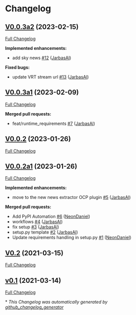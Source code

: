 # Changelog

## [V0.0.3a2](https://github.com/OpenVoiceOS/skill-ovos-news/tree/V0.0.3a2) (2023-02-15)

[Full Changelog](https://github.com/OpenVoiceOS/skill-ovos-news/compare/V0.0.3a1...V0.0.3a2)

**Implemented enhancements:**

- add sky news [\#12](https://github.com/OpenVoiceOS/skill-ovos-news/pull/12) ([JarbasAl](https://github.com/JarbasAl))

**Fixed bugs:**

- update VRT stream url [\#13](https://github.com/OpenVoiceOS/skill-ovos-news/pull/13) ([JarbasAl](https://github.com/JarbasAl))

## [V0.0.3a1](https://github.com/OpenVoiceOS/skill-ovos-news/tree/V0.0.3a1) (2023-02-09)

[Full Changelog](https://github.com/OpenVoiceOS/skill-ovos-news/compare/V0.0.2...V0.0.3a1)

**Merged pull requests:**

- feat/runtime\_requirements [\#7](https://github.com/OpenVoiceOS/skill-ovos-news/pull/7) ([JarbasAl](https://github.com/JarbasAl))

## [V0.0.2](https://github.com/OpenVoiceOS/skill-ovos-news/tree/V0.0.2) (2023-01-26)

[Full Changelog](https://github.com/OpenVoiceOS/skill-ovos-news/compare/V0.0.2a1...V0.0.2)

## [V0.0.2a1](https://github.com/OpenVoiceOS/skill-ovos-news/tree/V0.0.2a1) (2023-01-26)

[Full Changelog](https://github.com/OpenVoiceOS/skill-ovos-news/compare/V0.2...V0.0.2a1)

**Implemented enhancements:**

- move to the new news extractor OCP plugin [\#5](https://github.com/OpenVoiceOS/skill-ovos-news/pull/5) ([JarbasAl](https://github.com/JarbasAl))

**Merged pull requests:**

- Add PyPI Automation [\#6](https://github.com/OpenVoiceOS/skill-ovos-news/pull/6) ([NeonDaniel](https://github.com/NeonDaniel))
- workflows [\#4](https://github.com/OpenVoiceOS/skill-ovos-news/pull/4) ([JarbasAl](https://github.com/JarbasAl))
- fix setup [\#3](https://github.com/OpenVoiceOS/skill-ovos-news/pull/3) ([JarbasAl](https://github.com/JarbasAl))
- setup.py template [\#2](https://github.com/OpenVoiceOS/skill-ovos-news/pull/2) ([JarbasAl](https://github.com/JarbasAl))
- Update requirements handling in setup.py [\#1](https://github.com/OpenVoiceOS/skill-ovos-news/pull/1) ([NeonDaniel](https://github.com/NeonDaniel))

## [V0.2](https://github.com/OpenVoiceOS/skill-ovos-news/tree/V0.2) (2021-03-15)

[Full Changelog](https://github.com/OpenVoiceOS/skill-ovos-news/compare/v0.1...V0.2)

## [v0.1](https://github.com/OpenVoiceOS/skill-ovos-news/tree/v0.1) (2021-03-14)

[Full Changelog](https://github.com/OpenVoiceOS/skill-ovos-news/compare/0fcd9eb6b5293efe39d31210908722c0a12b42c8...v0.1)



\* *This Changelog was automatically generated by [github_changelog_generator](https://github.com/github-changelog-generator/github-changelog-generator)*
